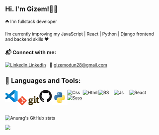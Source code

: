 ## Hi. I'm Gizem!👩‍💻
☘️ I'm fullstack developer
<br><br>
I’m currently improving my JavaScript | React | Python | Django frontend and backend skills ❤️ 
<br>


### 📬 Connect with me: 

[![Linkedin](https://i.stack.imgur.com/gVE0j.png) LinkedIn](https://www.linkedin.com/in/gizem-%C3%B6d%C3%BCn-3aa3b9212/)
&nbsp;
📧 gizemodun28@gmail.com
<br>

## 🔧 Languages and Tools:

<img align="left" alt="Visual Studio Code" width="40px" src="https://raw.githubusercontent.com/github/explore/80688e429a7d4ef2fca1e82350fe8e3517d3494d/topics/visual-studio-code/visual-studio-code.png" />
<img align="left" alt="Git" width="70px" src="https://raw.githubusercontent.com/github/explore/80688e429a7d4ef2fca1e82350fe8e3517d3494d/topics/git/git.png" />
<img align="left" alt="GitHub" width="40px" src="https://raw.githubusercontent.com/github/explore/78df643247d429f6cc873026c0622819ad797942/topics/github/github.png" />
<img align="left" alt="Python" width="50px" src="https://raw.githubusercontent.com/github/explore/cebd63002168a05a6a642f309227eefeccd92950/topics/python/python.png" />
<img align="left" alt="Css" width="50px" src="https://img.icons8.com/color/48/000000/css3.png"/>
<img align="left" alt="Html" width="50px" src="https://img.icons8.com/color/48/000000/html-5--v2.png"/>
<img align="left" alt="BS" width="50px" src="https://img.icons8.com/color/48/000000/bootstrap.png"/>
<img align="left" alt="Js" width="50px" src="https://img.icons8.com/fluency/48/000000/node-js.png"/>
<img align="left" alt="React" width="60px" src="https://img.icons8.com/bubbles/50/000000/react.png"/>
<img align="left" alt="Sass" width="50px"  src="https://img.icons8.com/color/48/000000/sass.png"/>

<br>
<br>
<br>
<br>

![Anurag's GitHub stats](https://github-readme-stats.vercel.app/api?username=gizem28&show_icons=true&hide=issues&theme=radical&show_icons=true)


<img src="https://komarev.com/ghpvc/?username=gizem28"/>
